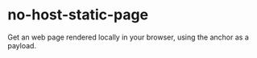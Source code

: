 # no-host-static-page
Get an web page rendered locally in your browser, using the anchor as a payload.
